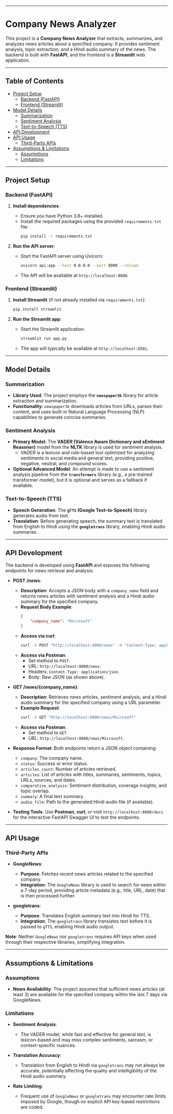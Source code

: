 
---

# Company News Analyzer

This project is a **Company News Analyzer** that extracts, summarizes, and analyzes news articles about a specified company. It provides sentiment analysis, topic extraction, and a Hindi audio summary of the news. The backend is built with **FastAPI**, and the frontend is a **Streamlit** web application.

---

## Table of Contents

- [Project Setup](#project-setup)
  - [Backend (FastAPI)](#backend-fastapi)
  - [Frontend (Streamlit)](#frontend-streamlit)
- [Model Details](#model-details)
  - [Summarization](#summarization)
  - [Sentiment Analysis](#sentiment-analysis)
  - [Text-to-Speech (TTS)](#text-to-speech-tts)
- [API Development](#api-development)
- [API Usage](#api-usage)
  - [Third-Party APIs](#third-party-apis)
- [Assumptions & Limitations](#assumptions--limitations)
  - [Assumptions](#assumptions)
  - [Limitations](#limitations)

---

## Project Setup

### Backend (FastAPI)

1. **Install dependencies**:
   - Ensure you have Python 3.8+ installed.
   - Install the required packages using the provided `requirements.txt` file:
     ```bash
     pip install -r requirements.txt
     ```

2. **Run the API server**:
   - Start the FastAPI server using Uvicorn:
     ```bash
     uvicorn api:app --host 0.0.0.0 --port 8000 --reload
     ```
   - The API will be available at `http://localhost:8000`.

### Frontend (Streamlit)

1. **Install Streamlit** (if not already installed via `requirements.txt`):
   ```bash
   pip install streamlit
   ```

2. **Run the Streamlit app**:
   - Start the Streamlit application:
     ```bash
     streamlit run app.py
     ```
   - The app will typically be available at `http://localhost:8501`.

---

## Model Details

### Summarization

- **Library Used**: The project employs the **`newspaper3k`** library for article extraction and summarization.
- **Functionality**: `newspaper3k` downloads articles from URLs, parses their content, and uses built-in Natural Language Processing (NLP) capabilities to generate concise summaries.

### Sentiment Analysis

- **Primary Model**: The **VADER (Valence Aware Dictionary and sEntiment Reasoner)** model from the **NLTK** library is used for sentiment analysis.
  - VADER is a lexicon and rule-based tool optimized for analyzing sentiments in social media and general text, providing positive, negative, neutral, and compound scores.
- **Optional Advanced Model**: An attempt is made to use a sentiment analysis pipeline from the **`transformers`** library (e.g., a pre-trained transformer model), but it is optional and serves as a fallback if available.

### Text-to-Speech (TTS)

- **Speech Generation**: The **`gTTS` (Google Text-to-Speech)** library generates audio from text.
- **Translation**: Before generating speech, the summary text is translated from English to Hindi using the **`googletrans`** library, enabling Hindi audio summaries.

---

## API Development

The backend is developed using **FastAPI** and exposes the following endpoints for news retrieval and analysis:

- **POST /news**:
  - **Description**: Accepts a JSON body with a `company_name` field and returns news articles with sentiment analysis and a Hindi audio summary for the specified company.
  - **Request Body Example**:
    ```json
    {
        "company_name": "Microsoft"
    }
    ```
  - **Access via curl**:
    ```bash
    curl -X POST "http://localhost:8000/news" -H "Content-Type: application/json" -d '{"company_name": "Microsoft"}'
    ```
  - **Access via Postman**:
    - Set method to `POST`.
    - URL: `http://localhost:8000/news`.
    - Headers: `Content-Type: application/json`.
    - Body: Raw JSON (as shown above).

- **GET /news/{company_name}**:
  - **Description**: Retrieves news articles, sentiment analysis, and a Hindi audio summary for the specified company using a URL parameter.
  - **Example Request**:
    ```bash
    curl -X GET "http://localhost:8000/news/Microsoft"
    ```
  - **Access via Postman**:
    - Set method to `GET`.
    - URL: `http://localhost:8000/news/Microsoft`.

- **Response Format**:
  Both endpoints return a JSON object containing:
  - `company`: The company name.
  - `status`: Success or error status.
  - `articles_count`: Number of articles retrieved.
  - `articles`: List of articles with titles, summaries, sentiments, topics, URLs, sources, and dates.
  - `comparative_analysis`: Sentiment distribution, coverage insights, and topic overlap.
  - `summary`: A final text summary.
  - `audio_file`: Path to the generated Hindi audio file (if available).

- **Testing Tools**: Use **Postman**, **curl**, or visit `http://localhost:8000/docs` for the interactive FastAPI Swagger UI to test the endpoints.

---

## API Usage

### Third-Party APIs

- **GoogleNews**:
  - **Purpose**: Fetches recent news articles related to the specified company.
  - **Integration**: The `GoogleNews` library is used to search for news within a 7-day period, providing article metadata (e.g., title, URL, date) that is then processed further.

- **googletrans**:
  - **Purpose**: Translates English summary text into Hindi for TTS.
  - **Integration**: The `googletrans` library translates text before it is passed to `gTTS`, enabling Hindi audio output.

**Note**: Neither `GoogleNews` nor `googletrans` requires API keys when used through their respective libraries, simplifying integration.

---

## Assumptions & Limitations

### Assumptions

- **News Availability**: The project assumes that sufficient news articles (at least 3) are available for the specified company within the last 7 days via GoogleNews.


### Limitations


- **Sentiment Analysis**:
  - The VADER model, while fast and effective for general text, is lexicon-based and may miss complex sentiments, sarcasm, or context-specific nuances.

- **Translation Accuracy**:
  - Translation from English to Hindi via `googletrans` may not always be accurate, potentially affecting the quality and intelligibility of the Hindi audio summary.

- **Rate Limiting**:
  - Frequent use of `GoogleNews` or `googletrans` may encounter rate limits imposed by Google, though no explicit API key-based restrictions are coded.

